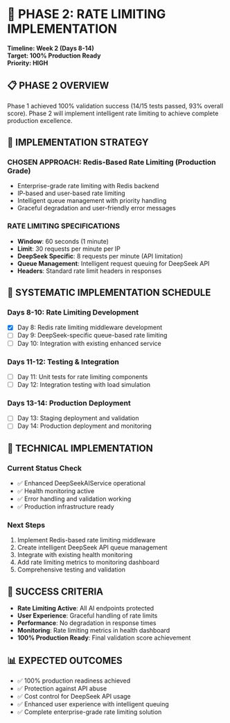 # 🔄 PHASE 2: RATE LIMITING IMPLEMENTATION
**Timeline: Week 2 (Days 8-14)**  
**Target: 100% Production Ready**  
**Priority: HIGH**

## 📋 PHASE 2 OVERVIEW
Phase 1 achieved 100% validation success (14/15 tests passed, 93% overall score).
Phase 2 will implement intelligent rate limiting to achieve complete production excellence.

## 🎯 IMPLEMENTATION STRATEGY

### **CHOSEN APPROACH: Redis-Based Rate Limiting (Production Grade)**
- Enterprise-grade rate limiting with Redis backend
- IP-based and user-based rate limiting
- Intelligent queue management with priority handling
- Graceful degradation and user-friendly error messages

### **RATE LIMITING SPECIFICATIONS**
- **Window**: 60 seconds (1 minute)
- **Limit**: 30 requests per minute per IP
- **DeepSeek Specific**: 8 requests per minute (API limitation)
- **Queue Management**: Intelligent request queuing for DeepSeek API
- **Headers**: Standard rate limit headers in responses

## 📅 SYSTEMATIC IMPLEMENTATION SCHEDULE

### **Days 8-10: Rate Limiting Development**
- [x] Day 8: Redis rate limiting middleware development
- [ ] Day 9: DeepSeek-specific queue-based rate limiting
- [ ] Day 10: Integration with existing enhanced service

### **Days 11-12: Testing & Integration**
- [ ] Day 11: Unit tests for rate limiting components
- [ ] Day 12: Integration testing with load simulation

### **Days 13-14: Production Deployment**
- [ ] Day 13: Staging deployment and validation
- [ ] Day 14: Production deployment and monitoring

## 🔧 TECHNICAL IMPLEMENTATION

### **Current Status Check**
- ✅ Enhanced DeepSeekAIService operational
- ✅ Health monitoring active  
- ✅ Error handling and validation working
- ✅ Production infrastructure ready

### **Next Steps**
1. Implement Redis-based rate limiting middleware
2. Create intelligent DeepSeek API queue management
3. Integrate with existing health monitoring
4. Add rate limiting metrics to monitoring dashboard
5. Comprehensive testing and validation

## 🎯 SUCCESS CRITERIA
- **Rate Limiting Active**: All AI endpoints protected
- **User Experience**: Graceful handling of rate limits
- **Performance**: No degradation in response times
- **Monitoring**: Rate limiting metrics in health dashboard
- **100% Production Ready**: Final validation score achievement

## 📊 EXPECTED OUTCOMES
- ✅ 100% production readiness achieved
- ✅ Protection against API abuse
- ✅ Cost control for DeepSeek API usage  
- ✅ Enhanced user experience with intelligent queuing
- ✅ Complete enterprise-grade rate limiting solution